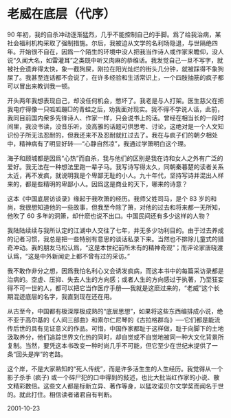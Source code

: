 # 老威在底层（代序）

90 年初，我的自杀冲动逐渐猛烈，几乎不能控制自己的手脚。爲了给我治病，某社会福利机构采取了强制措施。尔后，我被迫从文学的名利场隐退，与世隔绝四年。开始很不自在，因爲一个陌生的环境中没人把我当作诗人或作家来瞻仰，没人说“久闻大名，如雷灌耳”之类既中听又肉麻的恭维话。我发觉自己一旦不写字，就被社会遗弃得太快，象一截狗屎，刚拉在阳光灿烂的街头几分钟，就被踩得不象狗屎了。我甚至连话都不会说了，在许多经验和生活常识上，一个四肢抽筋的疯子都可以冒出来教训我一顿。

开头两年我想表现自己，却没任何机会，憋坏了。我老是与人打架。医生慈父在把我电疗得像一只呱呱蹦□的青蛙之后，劝我面对现实。我不得不学说人话，此前，我同目前国内衆多先锋诗人、作家一样，只会说书上的话。曾经在相当长的一段时间里，我没书读，没音乐听，没高雅的话题可供思考、讨论，这绝对是一个人文知识份子所无法忍耐的，但我还来不及忍耐就扛过去了。我在与疯子们的朝夕相处中，精神病有了明显好转──“心静自然凉”，我通过学箫明白这个理。

海子和顾城都是因爲“心热”而自杀，我与他们的区别是我在诗和女人之外有广泛的爱好。我无法在一种想法里跑一辈子马。我写诗写得太久，同朝秦暮楚的读者关系太近，再不发疯，就说明我是个卑鄙无耻的小人。九十年代，坚持写诗并混出人样来的，都是些精明的卑鄙小人。因爲这是商业的天下，哪来的诗意？

这本《中国底层访谈录》缘起于我吹箫的经历。我师父姓司马，是个 83 岁的和尚，我很想知道他的一些故事，但我至今除了箫，对他的过去和将来都一无所知，他吹了 60 多年的洞箫，却什麽也说不出口。中国民间还有多少这样的人物？

我陆陆续续与我所认定的江湖中人交往了七年，并无多少功利目的。由于过去养成的记者习惯，我总是把一些特别有意思的谈话私录下来。当然也不排除儿童式的猎奇冲动。我的朋友马松认爲，“这是本世纪前所未有的精神奇观”；而评论家唐晓渡认爲，“这是中外新闻史上都不曾有过的采访。”

我不敢作非分之想，因爲我怕名利心又会诱发疯病，而这本书中的每篇采访录都是治病的。空虚、压抑、失去人生的方向感；或者人生的方向感过于执著，乃至狂妄得不可一世的人，都可以把它当作医疗手册──我就是这麽过来的，“老威”这个长期混迹底层的名字，我直到现在还在用。

从古至今，中国都有极深厚极成熟的“底层思想”，如果将这些东西编排成小说，绝不亚于高尔基的《人间三部曲》和索尔仁尼琴的《古拉格群岛》──它们都是能流传后世的具有见证意义的作品。可惜，中国作家都耻于这样做，耻于向脚下的土地汲取养分，他们追踪世界文化热的同时，却自觉或不自觉地被同一种大文化背景所复制。当然，要凭这本书改变一种时尚几乎不可能，但它至少在世纪末提供了一条“回头是岸”的老路。

这个岸，不是大家熟知的“死人传统”，而是许多活生生的人生经历。我觉得从一个影子杀手 (疯子) 或一个碎尸犯的口中得到的敍述，也比大批当红作家的小说、散文精彩数倍。这些文人都是标新立异、著作等身，以猛攻诺贝尔文学奖而闻名于世的。就此打住。相信读者诸君自有判断。

2001-10-23
